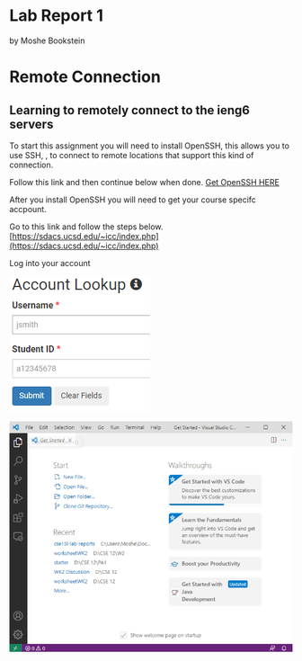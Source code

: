 # Lab Report 1
by Moshe Bookstein

# Remote Connection
## Learning to remotely connect to the ieng6 servers
To start this assignment you will need to install OpenSSH, this allows you to use SSH, , to connect to remote locations that support this kind of connection.

Follow this link and then continue below when done.
[Get OpenSSH HERE](https://docs.microsoft.com/en-us/windows-server/administration/openssh/openssh_install_firstuse)

After you install OpenSSH you will need to get your course specifc accpount.

Go to this link and follow the steps below.
[https://sdacs.ucsd.edu/~icc/index.php](https://sdacs.ucsd.edu/~icc/index.php)


Log into your account 

 ![Image](accountlogin.png)




![Image](vscodestartup.png)
